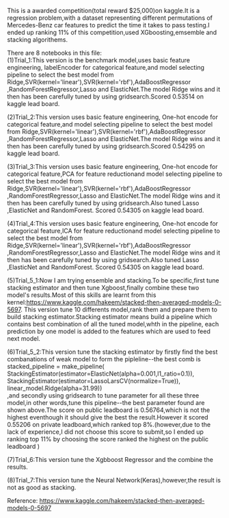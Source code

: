 This is a awarded competition(total reward $25,000)on kaggle.It is a regression problem,with a dataset representing different permutations of Mercedes-Benz car features to predict the time it takes to pass testing.I ended up ranking 11% of this competition,used XGboosting,emsemble and stacking algorithems.  
  
There are 8 notebooks in this file:  
(1)Trial_1:This version is the benchmark model,uses basic feature engineering, labelEncoder for categorical feature,and model selecting pipeline to select the best model from Ridge,SVR(kernel='linear'),SVR(kernel='rbf'),AdaBoostRegressor ,RandomForestRegressor,Lasso and ElasticNet.The model Ridge wins and it then has been carefully tuned by using gridsearch.Scored 0.53514 on kaggle lead board.

(2)Trial_2:This version uses basic feature engineering, One-hot encode for categorical feature,and model selecting pipeline to select the best model from Ridge,SVR(kernel='linear'),SVR(kernel='rbf'),AdaBoostRegressor ,RandomForestRegressor,Lasso and ElasticNet.The model Ridge wins and it then has been carefully tuned by using gridsearch.Scored 0.54295 on kaggle lead board.

(3)Trial_3:This version uses basic feature engineering, One-hot encode for categorical feature,PCA for feature reductionand model selecting pipeline to select the best model from Ridge,SVR(kernel='linear'),SVR(kernel='rbf'),AdaBoostRegressor ,RandomForestRegressor,Lasso and ElasticNet.The model Ridge wins and it then has been carefully tuned by using gridsearch.Also tuned Lasso ,ElasticNet and RandomForest. Scored 0.54305 on kaggle lead board.  
  
(4)Trial_4:This version uses basic feature engineering, One-hot encode for categorical feature,ICA for feature reductionand model selecting pipeline to select the best model from Ridge,SVR(kernel='linear'),SVR(kernel='rbf'),AdaBoostRegressor ,RandomForestRegressor,Lasso and ElasticNet.The model Ridge wins and it then has been carefully tuned by using gridsearch.Also tuned Lasso ,ElasticNet and RandomForest. Scored 0.54305 on kaggle lead board.

(5)Trial_5_1:Now I am trying ensemble and stacking.To be specific,first tune stacking estimator and then tune Xgboost,finally combine these two model's results.Most of this skills are learnt from this kernel:https://www.kaggle.com/hakeem/stacked-then-averaged-models-0-5697.
This version tune 10 differents model,rank them and prepare them to build stacking estimator.Stacking estimator means build a pipeline which contains best combination of all the tuned model,whth in the pipeline, each prediction by one model is added to the features which are used to feed next model. 

(6)Trial_5_2:This version tune the stacking estimator by firstly find the best combanations of weak model to form the pipleline--the best comb is  stacked_pipeline = make_pipeline(  
    StackingEstimator(estimator=ElasticNet(alpha=0.001,l1_ratio=0.1)),  
    StackingEstimator(estimator=LassoLarsCV(normalize=True)),  
    linear_model.Ridge(alpha=31.99))  
,and secondly using gridsearch to tune parameter for all these three model,in other words,tune this pipeline--the best parameter found are shown above.The score on  public leadboard is 0.56764,which is not the highest eventhough it should give the best the result.However it scored 0.55206 on private leadboard,which ranked top 8%.(however,due to the lack of experience,I did not choose this score to submit,so I ended up ranking top 11% by choosing the score ranked the highest on the public leadboard )

(7)Trial_6:This version tune the Xgbboost Regressor and the combine the results.

(8)Trial_7:This version tune the Neural Network(Keras),however,the result is not as good as stacking.
 
Reference:
https://www.kaggle.com/hakeem/stacked-then-averaged-models-0-5697
